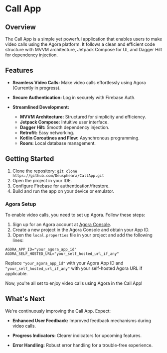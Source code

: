 # Call App

## Overview

The Call App is a simple yet powerful application that enables users to make video calls using the Agora platform. It follows a clean and efficient code structure with MVVM architecture, Jetpack Compose for UI, and Dagger Hilt for dependency injection.

## Features

- **Seamless Video Calls:** Make video calls effortlessly using Agora (Currently in progress).

- **Secure Authentication:** Log in securely with Firebase Auth.

- **Streamlined Development:**
    - **MVVM Architecture:** Structured for simplicity and efficiency.
    - **Jetpack Compose:** Intuitive user interface.
    - **Dagger Hilt:** Smooth dependency injection.
    - **Retrofit:** Easy networking.
    - **Kotlin Coroutines and Flow:** Asynchronous programming.
    - **Room:** Local database management.

## Getting Started

1. Clone the repository: `git clone https://github.com/Deuspheara/CallApp.git`
2. Open the project in your IDE.
3. Configure Firebase for authentication/firestore.
4. Build and run the app on your device or emulator.

### Agora Setup

To enable video calls, you need to set up Agora. Follow these steps:

1. Sign up for an Agora account at [Agora Console](https://console.agora.io/).
2. Create a new project in the Agora Console and obtain your App ID.
3. Open the `local.properties` file in your project and add the following lines:
```properties
AGORA_APP_ID="your_agora_app_id"
AGORA_SELF_HOSTED_URL="your_self_hosted_url_if_any"
```
Replace `"your_agora_app_id"` with your Agora App ID and `"your_self_hosted_url_if_any"` with your self-hosted Agora URL if applicable.

Now, you're all set to enjoy video calls using Agora in the Call App!

## What's Next

We're continuously improving the Call App. Expect:

- **Enhanced User Feedback:** Improved feedback mechanisms during video calls.

- **Progress Indicators:** Clearer indicators for upcoming features.

- **Error Handling:** Robust error handling for a trouble-free experience.
